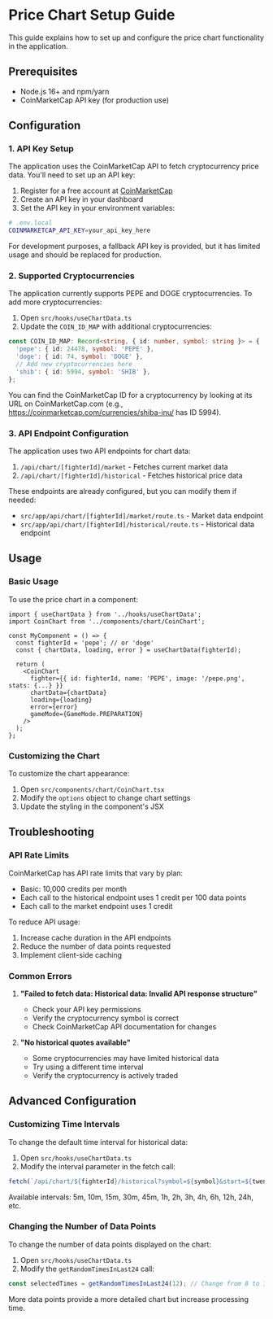 # Price Chart Setup Guide

This guide explains how to set up and configure the price chart functionality in the application.

## Prerequisites

- Node.js 16+ and npm/yarn
- CoinMarketCap API key (for production use)

## Configuration

### 1. API Key Setup

The application uses the CoinMarketCap API to fetch cryptocurrency price data. You'll need to set up an API key:

1. Register for a free account at [CoinMarketCap](https://coinmarketcap.com/api/)
2. Create an API key in your dashboard
3. Set the API key in your environment variables:

```bash
# .env.local
COINMARKETCAP_API_KEY=your_api_key_here
```

For development purposes, a fallback API key is provided, but it has limited usage and should be replaced for production.

### 2. Supported Cryptocurrencies

The application currently supports PEPE and DOGE cryptocurrencies. To add more cryptocurrencies:

1. Open `src/hooks/useChartData.ts`
2. Update the `COIN_ID_MAP` with additional cryptocurrencies:

```typescript
const COIN_ID_MAP: Record<string, { id: number, symbol: string }> = {
  'pepe': { id: 24478, symbol: 'PEPE' },
  'doge': { id: 74, symbol: 'DOGE' },
  // Add new cryptocurrencies here
  'shib': { id: 5994, symbol: 'SHIB' },
};
```

You can find the CoinMarketCap ID for a cryptocurrency by looking at its URL on CoinMarketCap.com (e.g., https://coinmarketcap.com/currencies/shiba-inu/ has ID 5994).

### 3. API Endpoint Configuration

The application uses two API endpoints for chart data:

1. `/api/chart/[fighterId]/market` - Fetches current market data
2. `/api/chart/[fighterId]/historical` - Fetches historical price data

These endpoints are already configured, but you can modify them if needed:

- `src/app/api/chart/[fighterId]/market/route.ts` - Market data endpoint
- `src/app/api/chart/[fighterId]/historical/route.ts` - Historical data endpoint

## Usage

### Basic Usage

To use the price chart in a component:

```tsx
import { useChartData } from '../hooks/useChartData';
import CoinChart from '../components/chart/CoinChart';

const MyComponent = () => {
  const fighterId = 'pepe'; // or 'doge'
  const { chartData, loading, error } = useChartData(fighterId);
  
  return (
    <CoinChart
      fighter={{ id: fighterId, name: 'PEPE', image: '/pepe.png', stats: {...} }}
      chartData={chartData}
      loading={loading}
      error={error}
      gameMode={GameMode.PREPARATION}
    />
  );
};
```

### Customizing the Chart

To customize the chart appearance:

1. Open `src/components/chart/CoinChart.tsx`
2. Modify the `options` object to change chart settings
3. Update the styling in the component's JSX

## Troubleshooting

### API Rate Limits

CoinMarketCap has API rate limits that vary by plan:

- Basic: 10,000 credits per month
- Each call to the historical endpoint uses 1 credit per 100 data points
- Each call to the market endpoint uses 1 credit

To reduce API usage:

1. Increase cache duration in the API endpoints
2. Reduce the number of data points requested
3. Implement client-side caching

### Common Errors

1. **"Failed to fetch data: Historical data: Invalid API response structure"**
   - Check your API key permissions
   - Verify the cryptocurrency symbol is correct
   - Check CoinMarketCap API documentation for changes

2. **"No historical quotes available"**
   - Some cryptocurrencies may have limited historical data
   - Try using a different time interval
   - Verify the cryptocurrency is actively traded

## Advanced Configuration

### Customizing Time Intervals

To change the default time interval for historical data:

1. Open `src/hooks/useChartData.ts`
2. Modify the interval parameter in the fetch call:

```typescript
fetch(`/api/chart/${fighterId}/historical?symbol=${symbol}&start=${twentyFourHoursAgo.toISOString()}&end=${now.toISOString()}&interval=15m`)
```

Available intervals: 5m, 10m, 15m, 30m, 45m, 1h, 2h, 3h, 4h, 6h, 12h, 24h, etc.

### Changing the Number of Data Points

To change the number of data points displayed on the chart:

1. Open `src/hooks/useChartData.ts`
2. Modify the `getRandomTimesInLast24` call:

```typescript
const selectedTimes = getRandomTimesInLast24(12); // Change from 8 to 12
```

More data points provide a more detailed chart but increase processing time. 